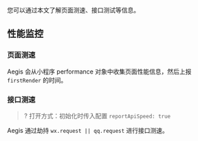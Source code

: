 ﻿您可以通过本文了解页面测速、接口测试等信息。

## 性能监控

### 页面测速
Aegis 会从小程序 performance 对象中收集页面性能信息，然后上报  `firstRender`  的时间。


### 接口测速

>? 打开方式：初始化时传入配置 `reportApiSpeed: true`

Aegis 通过劫持 `wx.request || qq.request` 进行接口测速。